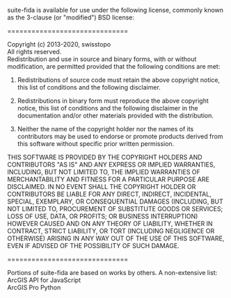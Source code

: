 suite-fida is available for use under the following license, commonly known  
as the 3-clause (or "modified") BSD license:  

==============================
  
Copyright (c) 2013-2020, swisstopo  
All rights reserved.    
Redistribution and use in source and binary forms, with or without modification, are permitted provided that the following conditions are met:  
  
1. Redistributions of source code must retain the above copyright notice, this list of conditions and the following disclaimer.  
  
2. Redistributions in binary form must reproduce the above copyright notice, this list of conditions and the following disclaimer in the documentation and/or other materials provided with the distribution.  
  
3. Neither the name of the copyright holder nor the names of its contributors may be used to endorse or promote products derived from this software without specific prior written permission.  
  
THIS SOFTWARE IS PROVIDED BY THE COPYRIGHT HOLDERS AND CONTRIBUTORS "AS IS" AND ANY EXPRESS OR IMPLIED WARRANTIES, INCLUDING, BUT NOT LIMITED TO, THE IMPLIED WARRANTIES OF MERCHANTABILITY AND FITNESS FOR A PARTICULAR PURPOSE ARE DISCLAIMED. IN NO EVENT SHALL THE COPYRIGHT HOLDER OR CONTRIBUTORS BE LIABLE FOR ANY DIRECT, INDIRECT, INCIDENTAL, SPECIAL, EXEMPLARY, OR CONSEQUENTIAL DAMAGES (INCLUDING, BUT NOT LIMITED TO, PROCUREMENT OF SUBSTITUTE GOODS OR SERVICES; LOSS OF USE, DATA, OR PROFITS; OR BUSINESS INTERRUPTION) HOWEVER CAUSED AND ON ANY THEORY OF LIABILITY, WHETHER IN CONTRACT, STRICT LIABILITY, OR TORT (INCLUDING NEGLIGENCE OR OTHERWISE) ARISING IN ANY WAY OUT OF THE USE OF THIS SOFTWARE, EVEN IF ADVISED OF THE POSSIBILITY OF SUCH DAMAGE.    

==============================  

Portions of suite-fida are based on works by others. A non-extensive list:    
ArcGIS API for JavaScript  
ArcGIS Pro Python  
